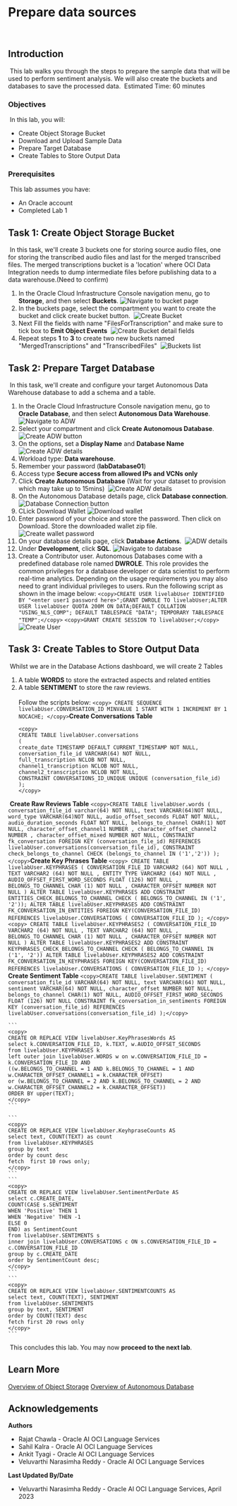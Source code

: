 # Prepare data sources
​
## Introduction
​
This lab walks you through the steps to prepare the sample data that will be used to perform sentiment analysis. We will also create the buckets and databases to save the processed data.
​
Estimated Time: 60 minutes
​
### Objectives
​
In this lab, you will:
* Create Object Storage Bucket
* Download and Upload Sample Data
* Prepare Target Database
* Create Tables to Store Output Data
​
### Prerequisites
​
This lab assumes you have:
* An Oracle account
* Completed Lab 1
​
​
## **Task 1**: Create Object Storage Bucket
​
In this task, we'll create 3 buckets one for storing source audio files, one for storing the transcribed audio files and last for the merged transcribed files. The merged transcriptions bucket is a 'location' where OCI Data Integration needs to dump intermediate files before publishing data to a data warehouse.(Need to confirm)
​
1.	In the Oracle Cloud Infrastructure Console navigation menu, go to **Storage**, and then select **Buckets**.
​
   ![Navigate to bucket page](./images/navigate-to-buckets.png " ")
​
2. In the buckets page, select the compartment you want to create the bucket and click create bucket button.
​
    ![Create Bucket](./images/create-bucket-button.png " ")
​
3. Next Fill the fields with name "FilesForTranscription" and make sure to tick box to **Emit Object Events**
​
    ![Create Bucket detail fields](./images/create-bucket.png " ")
​
4. Repeat steps **1** to **3** to create two new buckets named "MergedTranscriptions" and "TranscribedFiles"
​
    ![Buckets list](./images/bucket-list.png " ")
​
​
​
## **Task 2**: Prepare Target Database
​
In this task, we'll create and configure your target Autonomous Data Warehouse database to add a schema and a table.
​
1.	In the Oracle Cloud Infrastructure Console navigation menu, go to **Oracle Database**, and then select **Autonomous Data Warehouse**.
​
   ![Navigate to ADW](./images/navigate-to-adw.png " ")
​
2.	Select your compartment and click **Create Autonomous Database**.
​
    ![Create ADW button](./images/create-database-button.png " ")
​
3.	On the options, set a **Display Name** and **Database Name**
​
   ![Create ADW details](./images/create-database-1.png " ")
​
4.	Workload type: **Data warehouse**.
​
5.	Remember your password (**labDatabase01**)
​
6.	Access type **Secure access from allowed IPs and VCNs only**
​
7.	Click **Create Autonomous Database** (Wait for your dataset to provision which may take up to 15mins)
​
   ![Create ADW details](./images/create-database-2.png " ")
​
8. On the Autonomous Database details page, click **Database connection**.
    ![Database Connection button](./images/database-connection-button.png " ")
​
9. CLick Download Wallet
    ![Download wallet](./images/download-wallet-button.png " ")
​
10. Enter password of your choice and store the password. Then click on Download. Store the downloaded wallet zip file.
    ![Create wallet password](./images/download-wallet-password.png " ")
​
11.	On your database details page, click **Database Actions**.
​
   ![ADW details](./images/database-details.png " ")
​
12.	Under **Development**, click **SQL**.
​
   ![Navigate to database](./images/database-navigation.png " ")
​
13. Create a Contributor user. Autonomous Databases come with a predefined database role named **DWROLE**. This role provides the common privileges for a database developer or data scientist to perform real-time analytics. Depending on the usage requirements you may also need to grant individual privileges to users.
​
	Run the following script as shown in the image below:
		```
	    <copy>CREATE USER livelabUser IDENTIFIED BY "<enter user1 password here>";GRANT DWROLE TO livelabUser;ALTER USER livelabUser QUOTA 200M ON DATA;DEFAULT COLLATION "USING_NLS_COMP";
		DEFAULT TABLESPACE "DATA";
		TEMPORARY TABLESPACE "TEMP";</copy>
		```
		```
		<copy>GRANT CREATE SESSION TO livelabUser;</copy>
		```
​
   ![Create User](./images/create-user-database.png " ")
​
​
## **Task 3**: Create Tables to Store Output Data
​
Whilst we are in the Database Actions dashboard, we will create 2 Tables
​
1. A table **WORDS** to store the extracted aspects and related entities
2. A table **SENTIMENT** to store the raw reviews. <br /><br />
Follow the scripts below:
​
       ```
       <copy>
       CREATE SEQUENCE livelabUser.CONVERSATION_ID
       MINVALUE 1
       START WITH 1
       INCREMENT BY 1
       NOCACHE;
       </copy>
       ```
​
	**Create Conversations Table**
	```
	<copy>
	CREATE TABLE livelabUser.conversations
	(
	create_date TIMESTAMP DEFAULT CURRENT_TIMESTAMP NOT NULL,
	conversation_file_id VARCHAR(64) NOT NULL,
	full_transcription NCLOB NOT NULL,
	channel1_transcription NCLOB NOT NULL,
	channel2_transcription NCLOB NOT NULL,
	CONSTRAINT CONVERSATIONS_ID_UNIQUE UNIQUE (conversation_file_id)
	);
	</copy>
	```
​
	**Create Raw Reviews Table**
	```
	<copy>CREATE TABLE livelabUser.words
	(
	conversation_file_id varchar(64) NOT NULL,
	text VARCHAR(64)NOT NULL,
	word_type VARCHAR(64)NOT NULL,
	audio_offset_seconds FLOAT NOT NULL,
	audio_duration_seconds FLOAT NOT NULL,
	belongs_to_channel CHAR(1) NOT NULL,
	character_offset_channel1 NUMBER ,
	character_offset_channel2 NUMBER ,
	character_offset_mixed NUMBER NOT NULL,
	CONSTRAINT fk_conversation FOREIGN KEY (conversation_file_id) REFERENCES livelabUser.conversations(conversation_file_id),
	CONSTRAINT check_belongs_to_channel CHECK (belongs_to_channel IN ('1','2'))
	);</copy>
	```
​
	**Create Key Phrases Table**
​
	```
	<copy>
	CREATE TABLE livelabUser.KEYPHRASES
	(
	CONVERSATION_FILE_ID VARCHAR2 (64) NOT NULL ,
	TEXT VARCHAR2 (64) NOT NULL ,
	ENTITY_TYPE VARCHAR2 (64) NOT NULL ,
	AUDIO_OFFSET_FIRST_WORD_SECONDS FLOAT (126) NOT NULL ,
	BELONGS_TO_CHANNEL CHAR (1) NOT NULL ,
	CHARACTER_OFFSET NUMBER NOT NULL
	)
	ALTER TABLE livelabUser.KEYPHRASES ADD CONSTRAINT ENTITIES_CHECK_BELONGS_TO_CHANNEL CHECK ( BELONGS_TO_CHANNEL IN ('1', '2'));
	ALTER TABLE livelabUser.KEYPHRASES ADD CONSTRAINT FK_CONVERSATION_IN_ENTITIES FOREIGN KEY(CONVERSATION_FILE_ID) REFERENCES livelabUser.CONVERSATIONS ( CONVERSATION_FILE_ID );
	</copy>
	```
​
	```
	<copy>
	CREATE TABLE livelabUser.KEYPHRASES2
	(
	CONVERSATION_FILE_ID VARCHAR2 (64) NOT NULL ,
	TEXT VARCHAR2 (64) NOT NULL ,
	BELONGS_TO_CHANNEL CHAR (1) NOT NULL ,
	CHARACTER_OFFSET NUMBER NOT NULL
	)
	ALTER TABLE livelabUser.KEYPHRASES2 ADD CONSTRAINT KEYPHRASES_CHECK_BELONGS_TO_CHANNEL CHECK ( BELONGS_TO_CHANNEL IN ('1', '2'))
	ALTER TABLE livelabUser.KEYPHRASES2 ADD CONSTRAINT FK_CONVERSATION_IN_KEYPHRASES FOREIGN KEY(CONVERSATION_FILE_ID) REFERENCES livelabUser.CONVERSATIONS ( CONVERSATION_FILE_ID );
	</copy>
	```
​
	**Create Sentiment Table**
​
	```
	<copy>CREATE TABLE livelabUser.SENTIMENT
	(
	conversation_file_id VARCHAR(64) NOT NULL,
	text VARCHAR(64) NOT NULL,
	sentiment VARCHAR(64) NOT NULL,
	character_offset NUMBER NOT NULL,
	belongs_to_channel CHAR(1) NOT NULL,
	AUDIO_OFFSET_FIRST_WORD_SECONDS FLOAT (126) NOT NULL
	CONSTRAINT fk_conversation_in_sentiments FOREIGN KEY (conversation_file_id) REFERENCES livelabUser.conversations(conversation_file_id)
	);</copy>
	```
 
	```
 	<copy>
	CREATE OR REPLACE VIEW livelabUser.KeyPhrasesWords AS
	select k.CONVERSATION_FILE_ID, k.TEXT, w.AUDIO_OFFSET_SECONDS
	from livelabUser.KEYPHRASES k
	left outer join livelabUser.WORDS w on w.CONVERSATION_FILE_ID = k.CONVERSATION_FILE_ID AND
	((w.BELONGS_TO_CHANNEL = 1 AND k.BELONGS_TO_CHANNEL = 1 AND w.CHARACTER_OFFSET_CHANNEL1 = k.CHARACTER_OFFSET)
	or (w.BELONGS_TO_CHANNEL = 2 AND k.BELONGS_TO_CHANNEL = 2 AND w.CHARACTER_OFFSET_CHANNEL2 = k.CHARACTER_OFFSET))
	ORDER BY upper(TEXT);
	</copy>
 	```
 
	```
	<copy>
	CREATE OR REPLACE VIEW livelabUser.KeyhpraseCounts AS
	select text, COUNT(TEXT) as count
	from livelabUser.KEYPHRASES
	group by text
	order by count desc
	fetch  first 10 rows only;
	</copy>
	```
	```
	<copy>
	CREATE OR REPLACE VIEW livelabUser.SentimentPerDate AS
	select c.CREATE_DATE,
	COUNT(CASE s.SENTIMENT 
	WHEN 'Positive' THEN 1
	WHEN 'Negative' THEN -1
	ELSE 0
	END) as SentimentCount
	from livelabUser.SENTIMENTS s
	inner join livelabUser.CONVERSATIONS c ON s.CONVERSATION_FILE_ID = c.CONVERSATION_FILE_ID
	group by c.CREATE_DATE
	order by SentimentCount desc;
	</copy>
	```
	```
	<copy>
	CREATE OR REPLACE VIEW livelabUser.SENTIMENTCOUNTS AS
	select text, COUNT(TEXT), SENTIMENT
	from livelabUser.SENTIMENTS
	group by text, SENTIMENT
	order by COUNT(TEXT) desc
	fetch first 20 rows only
	</copy>
	```
​
This concludes this lab. You may now **proceed to the next lab**.
​
## Learn More
 [Overview of Object Storage](https://docs.oracle.com/en-us/iaas/Content/Object/home.htm)
 [Overview of Autonomous Database](https://docs.oracle.com/en-us/iaas/Content/Database/Concepts/adboverview.htm)
​
## Acknowledgements
**Authors**
  * Rajat Chawla  - Oracle AI OCI Language Services
  * Sahil Kalra - Oracle AI OCI Language Services
  * Ankit Tyagi -  Oracle AI OCI Language Services
  * Veluvarthi Narasimha Reddy - Oracle AI OCI Language Services
​

**Last Updated By/Date**
* Veluvarthi Narasimha Reddy  - Oracle AI OCI Language Services, April 2023